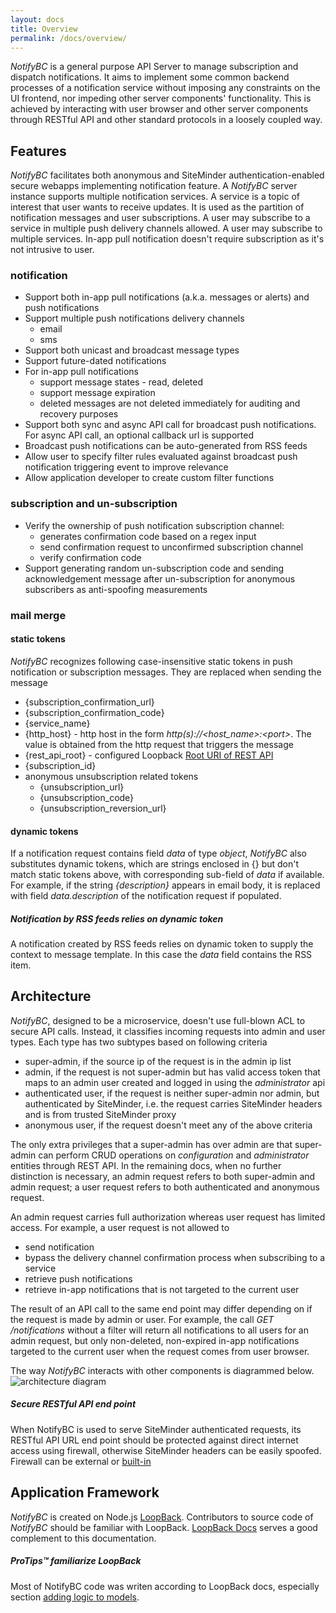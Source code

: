 ```yaml
---
layout: docs
title: Overview
permalink: /docs/overview/
---
```


*NotifyBC* is a general purpose API Server to manage subscription and dispatch notifications. It aims to implement some common backend processes of a notification service without imposing any constraints on the UI frontend, nor impeding other server components' functionality. This is achieved by interacting with user browser and other server components through RESTful API and other standard protocols in a loosely coupled way.

## Features
*NotifyBC* facilitates both anonymous and SiteMinder authentication-enabled secure webapps implementing notification feature. A *NotifyBC* server instance supports multiple notification services.  A service is a topic of interest that user wants to receive updates. It is used as the partition of notification messages and user subscriptions. A user may subscribe to a service in multiple push delivery channels allowed. A user may subscribe to multiple services. In-app pull notification doesn't require subscription as it's not intrusive to user.

### notification
* Support both in-app pull notifications (a.k.a. messages or alerts) and push notifications
* Support multiple push notifications delivery channels
  * email
  * sms
* Support both unicast and broadcast message types
* Support future-dated notifications
* For in-app pull notifications
  * support message states - read, deleted
  * support message expiration
  * deleted messages are not deleted immediately for auditing and recovery purposes
* Support both sync and async API call for broadcast push notifications. For async API call, an optional callback url is supported
* Broadcast push notifications can be auto-generated from RSS feeds
* Allow user to specify filter rules evaluated against broadcast push notification triggering event to improve relevance
* Allow application developer to create custom filter functions

### subscription and un-subscription
* Verify the ownership of push notification subscription channel:
  * generates confirmation code based on a regex input
  * send confirmation request to unconfirmed subscription channel
  * verify confirmation code
* Support generating random un-subscription code and sending acknowledgement message after un-subscription for anonymous subscribers as anti-spoofing measurements

### mail merge

#### static tokens
*NotifyBC* recognizes following case-insensitive static tokens in push notification or subscription messages. They are replaced when sending the message
 
* {subscription_confirmation_url}
* {subscription_confirmation_code}
* {service_name} 
* {http_host} - http host in the form *http(s)://\<host_name\>:\<port\>*. The value is obtained from the http request that triggers the message
* {rest_api_root} - configured Loopback [Root URI of REST API](https://loopback.io/doc/en/lb3/config.json.html#top-level-properties)
* {subscription_id} 
* anonymous unsubscription related tokens
  * {unsubscription_url}
  * {unsubscription_code}
  * {unsubscription_reversion_url}

#### dynamic tokens
If a notification request contains field *data* of type *object*, *NotifyBC* also substitutes dynamic tokens, which are strings enclosed in {} but don't match static tokens above, with corresponding sub-field of *data* if available. For example, if the string *{description}* appears in email body, it is replaced with field *data.description* of the notification request if populated.

<div class="note info">
  <h5>Notification by RSS feeds relies on dynamic token</h5>
  <p>A notification created by RSS feeds relies on dynamic token to supply the context to message template. In this case the <i>data</i> field contains the RSS item.</p>
</div>

## Architecture

*NotifyBC*, designed to be a microservice, doesn't use full-blown ACL to secure API calls. Instead, it classifies incoming requests into admin and user types. Each type has two subtypes based on following criteria

* super-admin, if the source ip of the request is in the admin ip list
* admin, if the request is not super-admin but has valid access token that maps to an admin user created and logged in using the *administrator* api 
* authenticated user, if the request is neither super-admin nor admin, but authenticated by SiteMinder, i.e. the request carries SiteMinder headers and is from trusted SiteMinder proxy
* anonymous user, if the request doesn't meet any of the above criteria

The only extra privileges that a super-admin has over admin are that super-admin can perform CRUD operations on *configuration* and *administrator* entities through REST API. In the remaining docs, when no further distinction is necessary, an admin request refers to both super-admin and admin request; a user request refers to both authenticated and anonymous request.
 
An admin request carries full authorization whereas user request has limited access. For example, a user request is not allowed to

* send notification
* bypass the delivery channel confirmation process when subscribing to a service
* retrieve push notifications
* retrieve in-app notifications that is not targeted to the current user

The result of an API call to the same end point may differ depending on if the request is made by admin or user. For example, the call *GET /notifications* without a filter will return all notifications to all users for an admin request, but only non-deleted, non-expired in-app notifications targeted to the current user when the request comes from user browser.

The way *NotifyBC* interacts with other components is diagrammed below.
![architecture diagram]({{site.baseurl}}/img/architecture.png)

<div class="note warning">
  <h5>Secure RESTful API end point</h5>
  <p>When NotifyBC is used to serve SiteMinder authenticated requests, its RESTful API URL end point should be protected against direct internet access using firewall, otherwise SiteMinder headers can be easily spoofed. Firewall can be external or <a href="../configuration/#siteminder-reverse-proxy-ip-list-and-trusted-reverse-proxy-ip-list">built-in</a></p>
</div>

## Application Framework
*NotifyBC* is created on Node.js [LoopBack](https://loopback.io/). Contributors to source code of *NotifyBC* should be familiar with LoopBack. [LoopBack Docs](https://docs.strongloop.com/display/public/LB/LoopBack) serves a good complement to this documentation.

<div class="note">
  <h5>ProTips™ familiarize LoopBack</h5>
  <p>Most of NotifyBC code was writen according to LoopBack docs, especially section <a href="https://docs.strongloop.com/display/public/LB/Adding+logic+to+models">adding logic to models</a>.</p>
</div>
